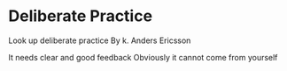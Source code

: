 # Deliberate Practice

Look up deliberate practice 
By k. Anders Ericsson 

It needs clear and good feedback 
Obviously it cannot come from yourself 